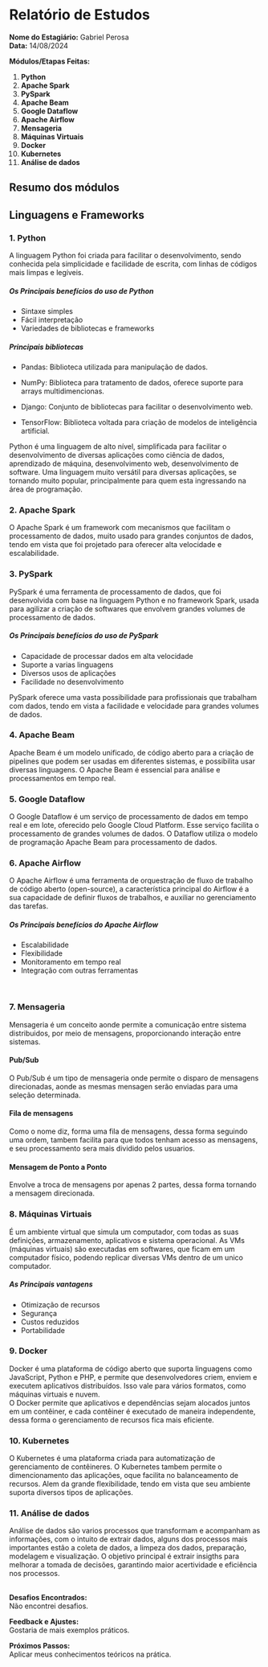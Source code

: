 # Relatório de Estudos

**Nome do Estagiário:** Gabriel Perosa  
**Data:** 14/08/2024

**Módulos/Etapas Feitas:**  
1. **Python**
2. **Apache Spark**
3. **PySpark**
4. **Apache Beam**
5. **Google Dataflow**
6. **Apache Airflow**
7. **Mensageria**
8. **Máquinas Virtuais**
9. **Docker**
10. **Kubernetes**
11. **Análise de dados**


## Resumo dos módulos 

<h2>Linguagens e Frameworks</h2>

<h3>1. Python</h3>

A linguagem Python foi criada para facilitar o desenvolvimento, sendo conhecida pela simplicidade e facilidade de escrita, com linhas de códigos mais limpas e legíveis.

<h5>Os Principais benefícios do uso de Python </h5>

- Sintaxe simples
- Fácil interpretação
- Variedades de bibliotecas e frameworks

<h5>Principais bibliotecas</h5>

- Pandas: Biblioteca utilizada para manipulação de 
dados.

- NumPy: Biblioteca para tratamento de dados, oferece suporte para arrays multidimencionas.

- Django: Conjunto de bibliotecas para facilitar o desenvolvimento web.

- TensorFlow: Biblioteca voltada para criação de modelos de inteligência artificial.


Python é uma linguagem de alto nível, simplificada para facilitar o desenvolvimento de diversas aplicações como ciência de dados, aprendizado de máquina, desenvolvimento web, desenvolvimento de software. Uma linguagem muito versátil para diversas aplicações, se tornando muito popular, principalmente para quem esta ingressando na área de programação.<br>

<h3>2. Apache Spark</h3>
O Apache Spark é um framework com mecanismos que facilitam o processamento de dados, muito usado para grandes conjuntos de dados, tendo em vista que foi projetado para oferecer alta velocidade e escalabilidade.

<h3>3. PySpark</h3>
PySpark é uma ferramenta de processamento de dados, que foi desenvolvida com base na linguagem Python e no framework Spark, usada para agilizar a criação de softwares que envolvem grandes volumes de processamento de dados.

<h5>Os Principais benefícios do uso de PySpark </h5>

- Capacidade de processar dados em alta velocidade
- Suporte a varias linguagens
- Diversos usos de aplicações
- Facilidade no desenvolvimento

PySpark oferece uma vasta possibilidade para profissionais que trabalham com dados, tendo em vista a facilidade e velocidade para grandes volumes de dados. <br>

<h3>4. Apache Beam</h3>
Apache Beam é um modelo unificado, de código aberto para a criação de pipelines que podem ser usadas em diferentes sistemas, e possibilita usar diversas linguagens. O Apache Beam é essencial para análise e processamentos em tempo real. <br>

<h3>5. Google Dataflow</h3>
O Google Dataflow é um serviço de processamento de dados em tempo real e em lote, oferecido pelo Google Cloud Platform. Esse serviço facilita o processamento de grandes volumes de dados. O Dataflow utiliza o modelo de programação Apache Beam para processamento de dados.<br>

<h3>6. Apache Airflow</h3>
O Apache Airflow é uma ferramenta de orquestração de fluxo de trabalho de código aberto (open-source), a característica principal do Airflow é a sua capacidade de definir fluxos de trabalhos, e auxiliar no gerenciamento das tarefas.<br>

<h5>Os Principais benefícios do Apache Airflow</h5>

- Escalabilidade
- Flexibilidade
- Monitoramento em tempo real
- Integração com outras ferramentas
<br>

<h3>7. Mensageria</h3>
Mensageria é um conceito aonde permite a comunicação entre sistema distribuidos, por meio de mensagens, proporcionando interação entre sistemas.

<h4>Pub/Sub</h4>
O Pub/Sub é um tipo de mensageria onde permite o disparo de mensagens direcionadas, aonde as mesmas mensagen serão enviadas para uma seleção determinada.

<h4>Fila de mensagens</h4>
Como o nome diz, forma uma fila de mensagens, dessa forma seguindo uma ordem, tambem facilita para que todos tenham acesso as mensagens, e seu processamento sera mais dividido pelos usuarios.

<h4>Mensagem de Ponto a Ponto</h4>
Envolve a troca de mensagens por apenas 2 partes, dessa forma tornando a mensagem direcionada.
<br>

<h3>8. Máquinas Virtuais</h3>
É um ambiente virtual que simula um computador, com todas as suas definições, armazenamento, aplicativos e sistema operacional. As VMs (máquinas virtuais) são executadas em softwares, que ficam em um computador físico, podendo replicar diversas VMs dentro de um unico computador.<br>

<h5>As Principais vantagens</h5>

- Otimização de recursos
- Segurança
- Custos reduzidos
- Portabilidade

<h3>9. Docker</h3>
Docker é uma plataforma de código aberto que suporta linguagens como JavaScript, Python e PHP, e permite que desenvolvedores criem, enviem e executem aplicativos distribuídos. Isso vale para vários formatos, como máquinas virtuais e nuvem. <br>
O Docker permite que aplicativos e dependências sejam alocados juntos em um contêiner, e cada contêiner é executado de maneira independente, dessa forma o gerenciamento de recursos fica mais eficiente.
<br>

<h3>10. Kubernetes</h3>
O Kubernetes é uma plataforma criada para automatização de gerenciamento de contêineres. O Kubernetes tambem permite o dimencionamento das aplicações, oque facilita no balanceamento de recursos. Alem da grande flexibilidade, tendo em vista que seu ambiente suporta diversos tipos de aplicações.
<br>

<h3>11. Análise de dados</h3>
Análise de dados são varios processos que transformam e acompanham as informações, com o intuito de extrair dados, alguns dos processos mais importantes estão a coleta de dados, a limpeza dos dados, preparação, modelagem e visualização. O objetivo principal é extrair insigths para melhorar a tomada de decisões, garantindo maior acertividade e eficiência nos processos.<br>
<br>

**Desafios Encontrados:**  
Não encontrei desafios.

**Feedback e Ajustes:**  
Gostaria de mais exemplos práticos.

**Próximos Passos:**  
Aplicar meus conhecimentos teóricos na prática.
